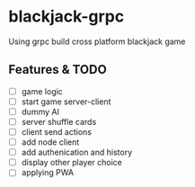 # blackjack-grpc
Using grpc build cross platform blackjack game

## Features & TODO

- [ ] game logic
- [ ] start game server-client
- [ ] dummy AI
- [ ] server shuffle cards
- [ ] client send actions
- [ ] add node client
- [ ] add authenication and history
- [ ] display other player choice
- [ ] applying PWA